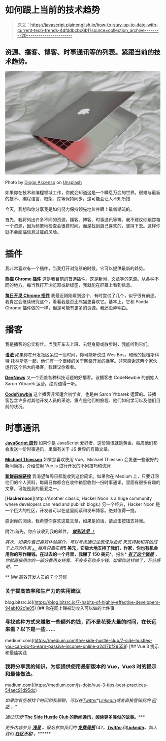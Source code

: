 # 如何跟上当前的技术趋势

> 原文：<https://javascript.plainenglish.io/how-to-stay-up-to-date-with-current-tech-trends-4dfddbcbc6b1?source=collection_archive---------20----------------------->

## 资源、播客、博客、时事通讯等的列表。紧跟当前的技术趋势。

![](img/5ba762fae1075f22c3a8df4fa5b1a7ea.png)

Photo by [Diogo Ascenso](https://unsplash.com/@diogoascenso?utm_source=unsplash&utm_medium=referral&utm_content=creditCopyText) on [Unsplash](https://unsplash.com/s/photos/trends?utm_source=unsplash&utm_medium=referral&utm_content=creditCopyText)

如果你在技术和编程领域工作，你就会知道这是一个瞬息万变的世界。很难与最新的技术、编程语言、框架、库等保持同步。这可能会让人不知所措

今天，我想和你分享我是如何努力保持领先地位并跟上最新潮流的。

首先，我将列出许多不同的资源，播客、博客、时事通讯等等。我不建议你跟踪每一个资源，因为频繁地检查会很费时间。而是找到自己喜欢的，坚持下去。这样你就不会面临信息过载的风险。

# 插件

我非常喜欢有一个插件，当我打开浏览器的时候，它可以提供最新的趋势。

[**熊猫 Chrome 插件**](https://chrome.google.com/webstore/detail/panda-5-your-favorite-web/haafibkemckmbknhfkiiniobjpgkebko?hl=en)
这是我目前的首选插件。这是新闻、文章等的来源。从各种不同的地方。每当我打开浏览器或新标签，我就能在屏幕上看到信息。

[**每日开发 Chrome 插件**](https://chrome.google.com/webstore/detail/dailydev-the-homepage-dev/jlmpjdjjbgclbocgajdjefcidcncaied)
我最近刚刚看到这个，有时尝试了几个，似乎很有前途。我肯定会继续研究这个，看看我是否比熊猫更喜欢它。基本上，它和 Panda Chrome 插件做的一样，但是可能有更多的资源。我还没弄明白。

# 播客

我是播客的忠实粉丝。当我开车去上班、去健身房或散步时，我能听到它们。

[**语法**](https://syntax.fm/)
如果你在开发社区呆过一段时间，你可能听说过 Wes Bos。和他的搭档斯科特·托林斯基一起，他们有一个很棒的关于网络开发的播客。非常感谢这两个家伙运行这个伟大的播客，我建议你看看。

[**DevNews**](https://www.listennotes.com/podcasts/devnews-dev-fH8hvsClkWp/)
又一个涵盖各种科技话题的好播客。该播客由 CodeNewbie 的创始人 Saron Yitbarek 运营。绝对值得一听。

[**CodeNewbie**](https://www.codenewbie.org/)
这个播客非常适合初学者，也是由 Saron Yitbarek 运营的。该播客包含许多对其他开发人员的采访，重点是他们的旅程、他们如何学习以及他们目前的状况。

# 时事通讯

[**JavaScript 周刊**](https://javascriptweekly.com/)
如果你是 JavaScript 爱好者，这份简讯就是黄金。每周他们都会发送一份时事通讯，里面有关于 JS 世界的有趣文章。

[**Michael Thiessen**](https://michaelnthiessen.com/)
如果您喜欢使用 Vue，Michael Thiessen 会发送一些很好的新闻简报，介绍使用 Vue.js 进行开发的不同技巧和诀窍

[**新鲜前端链接**](https://frontender-ua.medium.com/)
我渴望每周日都能收到这份简讯。如果你在 Medium 上，只要订阅他们的个人资料，每周日你都会在收件箱里收到一份时事通讯，里面有很多有趣的文章。可能是我的最爱之一。

[**Hackernoon**](http://Another classic, Hacker Noon is a huge community where developers can read and publish blogs.)
另一个经典，Hacker Noon 是一个巨大的社区，开发者可以在这里阅读和发布博客。绝对值得一提。

感谢你的阅读，我希望你喜欢这篇文章，如果是的话，请点击按钮支持我。

附注:首先，你应该收到我的邮件。 [***做到这里*** *！*](https://nickychristensen.medium.com/subscribe)

*其次，如果你自己喜欢体验媒介，可以考虑通过注册成为会员* *来支持我和其他成千上万的作家* [***。***](https://nickychristensen.medium.com/membership) *每月只需花费***5 美元，它极大地支持了我们，作家，你也有机会用你的写作赚钱。在过去的一个月里，我赚了 150 美元***。报名* [***有了这个链接***](https://nickychristensen.medium.com/membership) *，你就直接用你的一部分费用支持我，不会多花你多少钱。如果你这样做了，万分感谢。***

**[](https://blog.bitsrc.io/7-habits-of-highly-effective-developers-94abf02c1e05) [## 高效开发人员的 7 个习惯

### 关于提高效率和生产力的实用建议

blog.bitsrc.io](https://blog.bitsrc.io/7-habits-of-highly-effective-developers-94abf02c1e05) [](https://medium.com/the-side-hustle-club/7-side-hustles-you-can-do-to-earn-passive-income-online-a2d17bf29558) [## 你在网上赚被动收入可以做的七件事

### 寻找这种方式来赚取一些额外的钱，而不是花费大量的时间，在长远来看？以下是一些……

medium.com](https://medium.com/the-side-hustle-club/7-side-hustles-you-can-do-to-earn-passive-income-online-a2d17bf29558) [](https://medium.com/js-dojo/vue-3-tips-best-practices-54aec91d95dc) [## Vue 3 提示和最佳实践

### 我将分享我的知识，为您提供使用最新版本的 Vue，Vue3 时的提示和最佳做法。

medium.com](https://medium.com/js-dojo/vue-3-tips-best-practices-54aec91d95dc) 

*如果你有空想找个时间和我聊聊，可以在*[*Twitter*](https://twitter.com/nickycdk)*[*LinkedIn*](https://www.linkedin.com/in/dknickychristensen/)*或者直接登陆我的* [*网站*](https://nickychristensen.dk/) *。**

*通过订阅**[**The Side Hustle Club 的新闻通讯，阅读更多类似的故事。**](https://sidehustleclub.substack.com/?utm_source=discover_search)***

****更多内容参见* [***浅显***](https://plainenglish.io/) *。报名参加我们的* [***免费周报***](http://newsletter.plainenglish.io/)T42。*[***Twitter***](https://twitter.com/inPlainEngHQ)和[**LinkedIn**](https://www.linkedin.com/company/inplainenglish/)*。加入我们* [***社区不和***](https://discord.gg/GtDtUAvyhW) *。*******